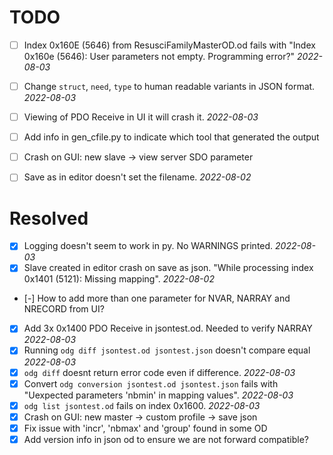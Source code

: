 # TODO

* [ ] Index 0x160E (5646) from ResusciFamilyMasterOD.od fails with
      "Index 0x160e (5646): User parameters not empty. Programming error?"
      *2022-08-03*

* [ ] Change `struct`, `need`, `type` to human readable variants in JSON
      format. *2022-08-03*

* [ ] Viewing of PDO Receive in UI it will crash it. *2022-08-03*

* [ ] Add info in gen_cfile.py to indicate which tool that generated the output

* [ ] Crash on GUI: new slave -> view server SDO parameter

* [ ] Save as in editor doesn't set the filename. *2022-08-02*

# Resolved

* [X] Logging doesn't seem to work in py. No WARNINGS printed. *2022-08-03*
* [X] Slave created in editor crash on save as json. "While processing index
      0x1401 (5121): Missing mapping". *2022-08-02*
* [-] How to add more than one parameter for NVAR, NARRAY and NRECORD from UI?
* [X] Add 3x 0x1400 PDO Receive in jsontest.od. Needed to verify NARRAY
      *2022-08-03*
* [X] Running `odg diff jsontest.od jsontest.json` doesn't compare equal
      *2022-08-03*
* [X] `odg diff` doesnt return error code even if difference. *2022-08-03*
* [X] Convert `odg conversion jsontest.od jsontest.json` fails with "Uexpected
      parameters 'nbmin' in mapping values". *2022-08-03*
* [X] `odg list jsontest.od` fails on index 0x1600. *2022-08-03*
* [X] Crash on GUI: new master -> custom profile -> save json
* [X] Fix issue with 'incr', 'nbmax' and 'group' found in some OD
* [X] Add version info in json od to ensure we are not forward compatible?
